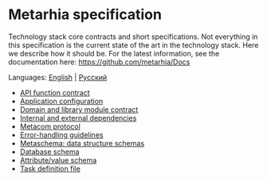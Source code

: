 # Metarhia specification

Technology stack core contracts and short specifications. Not everything in this
specification is the current state of the art in the technology stack. Here we
describe how it should be. For the latest information, see the documentation
here: https://github.com/metarhia/Docs

Languages: [English](INDEX.md) | [Русский](INDEX.ru.md)

- [API function contract](doc/API.md)
- [Application configuration](doc/Configuration.md)
- [Domain and library module contract](doc/Module.md)
- [Internal and external dependencies](doc/Dependency.md)
- [Metacom protocol](doc/Metacom.md)
- [Error-handling guidelines](doc/Error.md)
- [Metaschema: data structure schemas](doc/Metaschema.md)
- [Database schema](doc/Database.md)
- [Attribute/value schema](doc/Attribute.md)
- [Task definition file](doc/Task.md)

